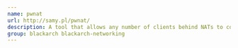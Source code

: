 ```yaml
---
name: pwnat
url: http://samy.pl/pwnat/
description: A tool that allows any number of clients behind NATs to communicate with a server behind a separate NAT with *no* port forwarding and *no* DMZ setup on any routers in order to directly communicate with each other.
group: blackarch blackarch-networking
---
```

